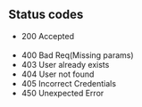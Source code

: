 ## Status codes

- 200 Accepted
  <br/>
  <br/>
- 400 Bad Req(Missing params)
- 403 User already exists
- 404 User not found
- 405 Incorrect Credentials
- 450 Unexpected Error

